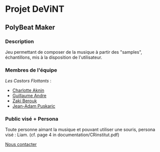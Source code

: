 # Projet DeViNT
## PolyBeat Maker

### Description
Jeu permettant de composer de la musique à partir des "samples", échantillons, mis à la disposition de l'utilisateur.



### Membres de l'équipe
*Les Castors Flottants* :
   *  [Charlotte Aknin](mailto:charlotte.aknin@etu.unice.fr)
   *  [Guillaume Andre](mailto:guillaume.andre@etu.unice.fr)
   *  [Zaki Berouk](mailto:zaki.berouk@etu.unice.fr)
   *  [Jean-Adam Puskaric](mailto:jean-adam.puskaric@etu.unice.fr)



### Public visé + Persona 
Toute personne aimant la musique et pouvant utiliser une souris, persona visé : Liam. (cf. page 4 in documentation/CRinstitut.pdf)

[Nous contacter](mailto:charlotte.aknin@etu.unice.fr,guillaume.andre@etu.unice.fr,mailto:zaki.berouk@etu.unice.fr,jean-adam.puskaric@etu.unice.fr)
